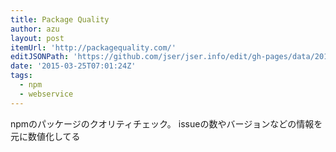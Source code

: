 ```yaml
---
title: Package Quality
author: azu
layout: post
itemUrl: 'http://packagequality.com/'
editJSONPath: 'https://github.com/jser/jser.info/edit/gh-pages/data/2015/03/index.json'
date: '2015-03-25T07:01:24Z'
tags:
  - npm
  - webservice
---
```

npmのパッケージのクオリティチェック。
issueの数やバージョンなどの情報を元に数値化してる

